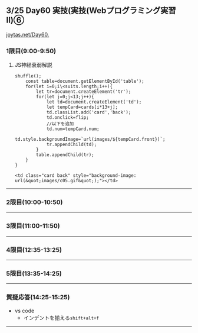 ## 3/25 Day60 実技(実技(Webプログラミング実習Ⅱ)⑥
[joytas.net/Day60.](https://joytas.net/%e8%a8%93%e7%b7%b4/day60)
### 1限目(9:00-9:50)
1. JS神経衰弱解説
	~~~
	shuffle();
		const table=document.getElementById('table');
		for(let i=0;i\<suits.length;i++){
			let tr=document.createElement('tr');
			for(let j=0;j<13;j++){
				let td=document.createElement('td');
				let tempCard=cards[i*13+j];
				td.classList.add('card','back');
				td.onclick=flip;
				//以下を追加
				td.num=tempCard.num;
				td.style.backgroundImage=`url(images/${tempCard.front})`;
				tr.appendChild(td);
			}
			table.appendChild(tr);
		}
	}
	~~~
	~~~
	<td class="card back" style="background-image: url(&quot;images/c05.gif&quot;);"></td>
	~~~
---
### 2限目(10:00-10:50)
---
### 3限目(11:00-11:50)
---
### 4限目(12:35-13:25)
---
### 5限目(13:35-14:25)
---
### 質疑応答(14:25-15:25)
- vs code
	- インデントを揃える`shift+alt+f`
----
